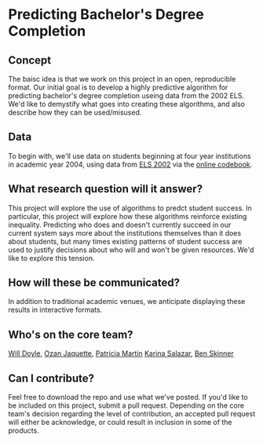 # Predicting Bachelor's Degree Completion 


## Concept

The baisc idea is that we work on this project in an open, reproducible format. Our
initial goal is to develop a highly predictive algorithm for predicting bachelor's degree completion
useing data from the 2002 ELS. We'd like to demystify what goes into creating these algorithms, and also describe how they can be used/misused. 

## Data
To begin with, we'll use data on students beginning at four year institutions in academic year 2004, using data from [ELS 2002](https://nces.ed.gov/surveys/els2002/) via the [online codebook](https://nces.ed.gov/OnlineCodebook/).


## What research question will it answer?

This project will explore the use of algorithms to predct student success. In particular, this project will explore how these algorithms reinforce existing inequality. Predicting who does and doesn't currently succeed in our current system says more about the institutions themselves than it does about students, but many times existing patterns of student success are used to justify decisions about who will and won't be given resources. We'd like to explore this tension.

## How will these be communicated?

In addition to traditional academic venues, we anticipate displaying these results in interactive formats.

## Who's on the core team? 
[Will Doyle](https://peabody.vanderbilt.edu/bio/william-doyle), 
[Ozan Jaquette](https://emraresearch.org/), 
[Patricia Martin](https://emraresearch.org/)
[Karina Salazar](https://www.coe.arizona.edu/karina-g-salazar), 
[Ben Skinner](btskinner.me)

## Can I contribute? 

Feel free to download the repo and use what we've posted. If you'd like to be included on this project, submit a pull request. Depending on the core team's decision regarding the level of contribution, an accepted pull request will either be acknowledge, or could result in inclusion in some of the products. 



